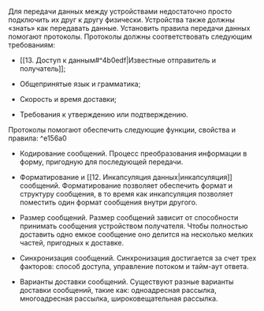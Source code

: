 Для передачи данных между устройствами недостаточно просто подключить их друг к другу физически. Устройства также должны «знать» как передавать данные. Установить правила передачи данных помогают протоколы. Протоколы должны соответствовать следующим требованиям:

- [[13. Доступ к данным#^4b0edf|Известные отправитель и получатель]];

- Общепринятые язык и грамматика;

- Скорость и время доставки;

- Требования к утверждению или подтверждению.

Протоколы помогают обеспечить следующие функции, свойства и правила: ^e156a0

- Кодирование сообщений. Процесс преобразования информации в форму, пригодную для последующей передачи.

- Форматирование и [[12. Инкапсуляция данных|инкапсуляция]] сообщений. Форматирование позволяет обеспечить формат и структуру сообщения, в то время как инкапсуляция позволяет поместить один формат сообщения внутри другого.

- Размер сообщений. Размер сообщений зависит от способности принимать сообщения устройством получателя. Чтобы полностью доставить одно емкое сообщение оно делится на несколько мелких частей, пригодных к доставке.

- Синхронизация сообщений. Синхронизация достигается за счет трех факторов: способ доступа, управление потоком и тайм-аут ответа.

- Варианты доставки сообщений. Существуют разные варианты доставки сообщений, такие как: одноадресная рассылка, многоадресная рассылка, широковещательная рассылка.